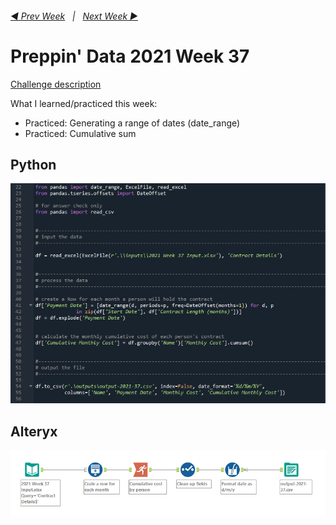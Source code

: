<h6><a href="..\preppin-data-2021-36\README.md">◀  Prev Week</a>&nbsp;&nbsp;&nbsp;|&nbsp;&nbsp;&nbsp;<a href="..\preppin-data-2021-38\README.md">Next Week  ▶</a></h6>

# Preppin' Data 2021 Week 37

[Challenge description](https://preppindata.blogspot.com/2021/09/2021-week-37-re-looking-at-phone.html)

What I learned/practiced this week:
* Practiced: Generating a range of dates (date_range)
* Practiced: Cumulative sum

## Python
<a href="preppin-data-2021-37.py">
<img src="img-python-code-2021-37.png?raw=true" alt="Python code">
</a>

## Alteryx
<a href="preppin-data-2021-37.yxzp">
<img src="img-alteryx-2021-37.png?raw=true" alt="Alteryx workflow">
</a>